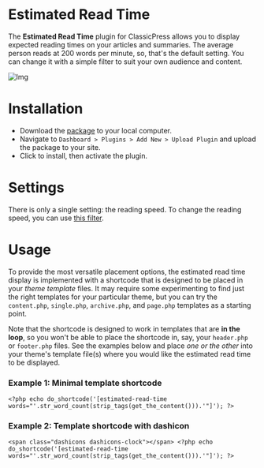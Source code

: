 # Estimated Read Time

The **Estimated Read Time** plugin for ClassicPress allows you to display expected reading times on your articles and summaries. The average person reads at 200 words per minute, so, that's the default setting. You can change it with a simple filter to suit your own audience and content.

![Img](https://static.codepotent.com/images/github/estimated-read-time/estimated-read-time-mockup.png)

# Installation

* Download the [package](https://github.com/johnalarcon/estimated-read-time/archive/master.zip) to your local computer.
* Navigate to `Dashboard > Plugins > Add New > Upload Plugin` and upload the package to your site.
* Click to install, then activate the plugin.

# Settings

There is only a single setting: the reading speed. To change the reading speed, you can use [this filter](https://gist.github.com/johnalarcon/182000894a74486ddee2376c7f2c2f20).

# Usage

To provide the most versatile placement options, the estimated read time display is implemented with a shortcode that is designed to be placed in your _theme template_ files. It may require some experimenting to find just the right templates for your particular theme, but you can try the `content.php`, `single.php`, `archive.php`, and `page.php` templates as a starting point.

Note that the shortcode is designed to work in templates that are **in the loop**, so you won't be able to place the shortcode in, say, your `header.php` or `footer.php` files. See the examples below and place _one or the other_ into your theme's template file(s) where you would like the estimated read time to be displayed.

### Example 1: Minimal template shortcode

`<?php echo do_shortcode('[estimated-read-time words="'.str_word_count(strip_tags(get_the_content())).'"]'); ?>`

### Example 2: Template shortcode with dashicon

`<span class="dashicons dashicons-clock"></span> <?php echo do_shortcode('[estimated-read-time words="'.str_word_count(strip_tags(get_the_content())).'"]'); ?>`

